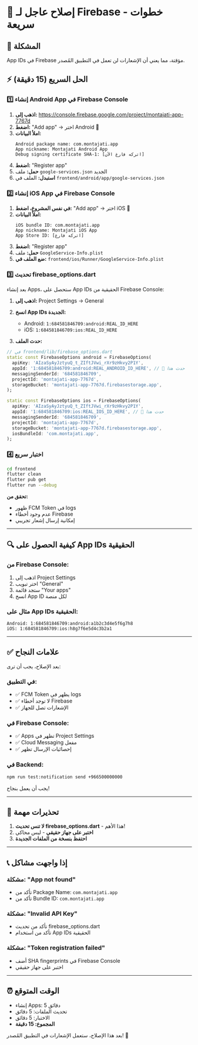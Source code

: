 # 🚨 إصلاح عاجل لـ Firebase - خطوات سريعة

## 🎯 المشكلة
App IDs في Firebase مؤقتة، مما يعني أن الإشعارات لن تعمل في التطبيق المُصدر.

## ⚡ الحل السريع (15 دقيقة)

### 1️⃣ إنشاء Android App في Firebase Console

1. **اذهب إلى:** https://console.firebase.google.com/project/montajati-app-7767d
2. **اضغط:** "Add app" → اختر Android 📱
3. **املأ البيانات:**
   ```
   Android package name: com.montajati.app
   App nickname: Montajati Android App
   Debug signing certificate SHA-1: [اتركه فارغ الآن]
   ```
4. **اضغط:** "Register app"
5. **حمل:** ملف `google-services.json` الجديد
6. **استبدل:** الملف في `frontend/android/app/google-services.json`

### 2️⃣ إنشاء iOS App في Firebase Console

1. **في نفس المشروع، اضغط:** "Add app" → اختر iOS 🍎
2. **املأ البيانات:**
   ```
   iOS bundle ID: com.montajati.app
   App nickname: Montajati iOS App
   App Store ID: [اتركه فارغ]
   ```
3. **اضغط:** "Register app"
4. **حمل:** ملف `GoogleService-Info.plist`
5. **ضع الملف في:** `frontend/ios/Runner/GoogleService-Info.plist`

### 3️⃣ تحديث firebase_options.dart

بعد إنشاء Apps، ستحصل على App IDs الحقيقية من Firebase Console:

1. **اذهب إلى:** Project Settings → General
2. **انسخ App IDs الجديدة:**
   - Android: `1:684581846709:android:REAL_ID_HERE`
   - iOS: `1:684581846709:ios:REAL_ID_HERE`

3. **حدث الملف:**
```dart
// في frontend/lib/firebase_options.dart
static const FirebaseOptions android = FirebaseOptions(
  apiKey: 'AIzaSyAyJztyuQ_t_ZIftJVwi_rXr9zHkvy2P1Y',
  appId: '1:684581846709:android:REAL_ANDROID_ID_HERE', // 🔄 حدث هذا
  messagingSenderId: '684581846709',
  projectId: 'montajati-app-7767d',
  storageBucket: 'montajati-app-7767d.firebasestorage.app',
);

static const FirebaseOptions ios = FirebaseOptions(
  apiKey: 'AIzaSyAyJztyuQ_t_ZIftJVwi_rXr9zHkvy2P1Y',
  appId: '1:684581846709:ios:REAL_IOS_ID_HERE', // 🔄 حدث هذا
  messagingSenderId: '684581846709',
  projectId: 'montajati-app-7767d',
  storageBucket: 'montajati-app-7767d.firebasestorage.app',
  iosBundleId: 'com.montajati.app',
);
```

### 4️⃣ اختبار سريع

```bash
cd frontend
flutter clean
flutter pub get
flutter run --debug
```

**تحقق من:**
- ظهور FCM Token في logs
- عدم وجود أخطاء Firebase
- إمكانية إرسال إشعار تجريبي

---

## 🔍 كيفية الحصول على App IDs الحقيقية

### من Firebase Console:
1. اذهب إلى Project Settings
2. اختر تبويب "General"
3. ستجد قائمة "Your apps"
4. انسخ App ID لكل منصة

### مثال على App IDs الحقيقية:
```
Android: 1:684581846709:android:a1b2c3d4e5f6g7h8
iOS: 1:684581846709:ios:h8g7f6e5d4c3b2a1
```

---

## ✅ علامات النجاح

بعد الإصلاح، يجب أن ترى:

### في التطبيق:
- ✅ FCM Token يظهر في logs
- ✅ لا توجد أخطاء Firebase
- ✅ الإشعارات تصل للجهاز

### في Firebase Console:
- ✅ Apps تظهر في Project Settings
- ✅ Cloud Messaging مفعل
- ✅ إحصائيات الإرسال تظهر

### في Backend:
```bash
npm run test:notification send +966500000000
```
يجب أن يعمل بنجاح!

---

## 🚨 تحذيرات مهمة

1. **لا تنس تحديث firebase_options.dart** - هذا الأهم!
2. **اختبر على جهاز حقيقي** - ليس محاكي
3. **احتفظ بنسخة من الملفات الجديدة**

---

## 📞 إذا واجهت مشاكل

### مشكلة: "App not found"
- تأكد من Package Name: `com.montajati.app`
- تأكد من Bundle ID: `com.montajati.app`

### مشكلة: "Invalid API Key"
- تأكد من تحديث firebase_options.dart
- تأكد من استخدام App IDs الحقيقية

### مشكلة: "Token registration failed"
- أضف SHA fingerprints في Firebase Console
- اختبر على جهاز حقيقي

---

## ⏰ الوقت المتوقع
- إنشاء Apps: 5 دقائق
- تحديث الملفات: 5 دقائق  
- الاختبار: 5 دقائق
- **المجموع: 15 دقيقة**

بعد هذا الإصلاح، ستعمل الإشعارات في التطبيق المُصدر! 🎉
